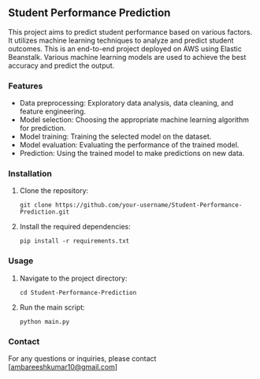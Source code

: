 ## Student Performance Prediction

This project aims to predict student performance based on various factors. It utilizes machine learning techniques to analyze and predict student outcomes. This is an end-to-end project deployed on AWS using Elastic Beanstalk. Various machine learning models are used to achieve the best accuracy and predict the output.

### Features

- Data preprocessing: Exploratory data analysis, data cleaning, and feature engineering.
- Model selection: Choosing the appropriate machine learning algorithm for prediction.
- Model training: Training the selected model on the dataset.
- Model evaluation: Evaluating the performance of the trained model.
- Prediction: Using the trained model to make predictions on new data.

### Installation

1. Clone the repository:

    ```shell
    git clone https://github.com/your-username/Student-Performance-Prediction.git
    ```

2. Install the required dependencies:

    ```shell
    pip install -r requirements.txt
    ```

### Usage

1. Navigate to the project directory:

    ```shell
    cd Student-Performance-Prediction
    ```

2. Run the main script:

    ```shell
    python main.py
    ```

### Contact

For any questions or inquiries, please contact [ambareeshkumar10@gmail.com]